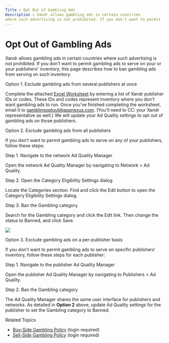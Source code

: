 ```yaml
---
Title : Opt Out of Gambling Ads
Description : Xandr allows gambling ads in certain countries
where such advertising is not prohibited. If you don't want to permit
---
```



# Opt Out of Gambling Ads



Xandr allows gambling ads in certain countries
where such advertising is not prohibited. If you don't want to permit
gambling ads to serve on your or your publishers' inventory, this page
describes how to ban gambling ads from serving on such inventory.

Option 1. Exclude gambling ads from several publishers at once

Complete the attached <a
href="../attachments/opt-out-of-gambling-ads/gambling-publisher-opt-out-worksheet.xlsx"
class="xref">Excel Worksheet</a> by entering a list of
Xandr publisher IDs or codes. These IDs and
codes represent inventory where you don't want gambling ads to run. Once
you've finished completing the worksheet, email it to
<a href="mailto:gamblingoptout@appnexus.com" class="xref"
target="_blank">gamblingoptout@appnexus.com</a>.
(You'll need to CC: your Xandr representative as
well.) We will update your Ad Quality settings to opt out of gambling
ads on those publishers.

Option 2. Exclude gambling ads from all publishers

If you don't want to permit gambling ads to serve on any of your
publishers, follow these steps:

Step 1. Navigate to the network Ad Quality Manager

Open the network Ad Quality Manager by navigating to
Network
\>  Ad Quality.

Step 2. Open the Category Eligibility Settings dialog

Locate the Categories section. Find
and click the Edit button to open the
Category Eligibility Settings
dialog.

Step 3. Ban the Gambling category

Search for the Gambling category and
click the Edit link. Then change the
status to Banned, and click
Save.

<img src="../images/opt-out-of-gambling-ads/gambling-network-optout.jpg"
class="image" />

Option 3. Exclude gambling ads on a per-publisher basis

If you don't want to permit gambling ads to serve on specific
publishers' inventory, follow these steps for each publisher:

Step 1. Navigate to the publisher Ad Quality Manager

Open the publisher Ad Quality Manager by navigating to
Publishers
\> Ad Quality.

Step 2. Ban the Gambling category

The Ad Quality Manager shares the same user interface for publishers and
networks. As detailed in **Option 2** above, update Ad Quality settings
for the publisher to set the Gambling
category to Banned.

Related Topics

- <a href="https://wiki.xandr.com/display/policies/Policies+for+Buying"
  class="xref" target="_blank">Buy-Side Gambling Policy</a> (login
  required)
- <a href="https://wiki.xandr.com/display/policies/Policies+for+Selling"
  class="xref" target="_blank">Sell-Side Gambling Policy</a> (login
  required)




